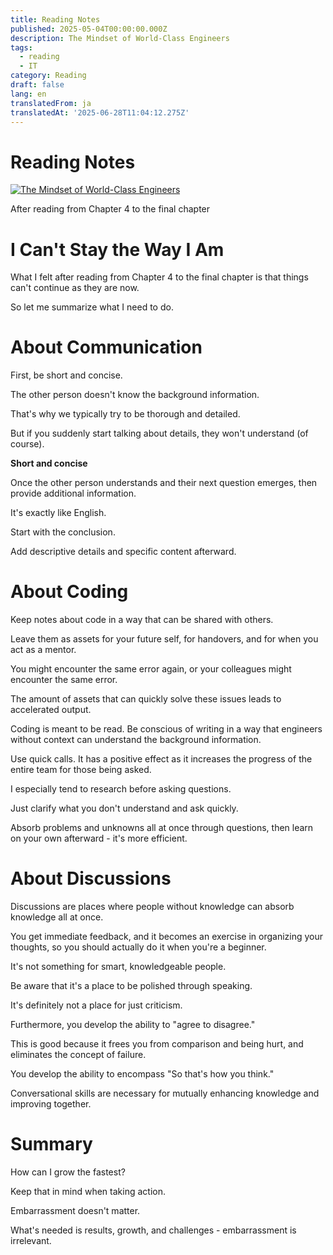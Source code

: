 ```yaml
---
title: Reading Notes
published: 2025-05-04T00:00:00.000Z
description: The Mindset of World-Class Engineers
tags:
  - reading
  - IT
category: Reading
draft: false
lang: en
translatedFrom: ja
translatedAt: '2025-06-28T11:04:12.275Z'
---
```

# Reading Notes

[![The Mindset of World-Class Engineers](https://m.media-amazon.com/images/I/81RO+wECc0L._SY522_.jpg)](https://amzn.asia/d/1EI9yNd)


After reading from Chapter 4 to the final chapter

# I Can't Stay the Way I Am

What I felt after reading from Chapter 4 to the final chapter is that things can't continue as they are now.

So let me summarize what I need to do.

# About Communication

First, be short and concise.

The other person doesn't know the background information.

That's why we typically try to be thorough and detailed.

But if you suddenly start talking about details, they won't understand (of course).



**Short and concise**

Once the other person understands and their next question emerges, then provide additional information.

It's exactly like English.

Start with the conclusion.

Add descriptive details and specific content afterward.

# About Coding


Keep notes about code in a way that can be shared with others.

Leave them as assets for your future self, for handovers, and for when you act as a mentor.

You might encounter the same error again, or your colleagues might encounter the same error.

The amount of assets that can quickly solve these issues leads to accelerated output.



Coding is meant to be read. Be conscious of writing in a way that engineers without context can understand the background information.

Use quick calls. It has a positive effect as it increases the progress of the entire team for those being asked.

I especially tend to research before asking questions.

Just clarify what you don't understand and ask quickly.

Absorb problems and unknowns all at once through questions, then learn on your own afterward - it's more efficient.

# About Discussions

Discussions are places where people without knowledge can absorb knowledge all at once.

You get immediate feedback, and it becomes an exercise in organizing your thoughts, so you should actually do it when you're a beginner.

It's not something for smart, knowledgeable people.

Be aware that it's a place to be polished through speaking.

It's definitely not a place for just criticism.

Furthermore, you develop the ability to "agree to disagree."

This is good because it frees you from comparison and being hurt, and eliminates the concept of failure.

You develop the ability to encompass "So that's how you think."

Conversational skills are necessary for mutually enhancing knowledge and improving together.

# Summary

How can I grow the fastest?

Keep that in mind when taking action.

Embarrassment doesn't matter.

What's needed is results, growth, and challenges - embarrassment is irrelevant.
